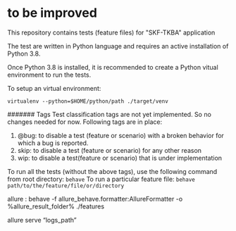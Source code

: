 # to be improved

This repository contains tests (feature files) for "SKF-TKBA" application

The test are written in Python language and requires an active installation of Python 3.8.

Once Python 3.8 is installed, it is recommended to create a Python vitual environment to run the tests.

To setup an virtual environment:

`virtualenv --python=$HOME/python/path ./target/venv`


####### Tags
Test classification tags are not yet implemented. So no changes needed for now.
Following tags are in place:
1. @bug: to disable a test (feature or scenario) with a broken behavior for which a bug is reported.
2. skip: to disable a test (feature or scenario) for any other reason
3. wip: to disable a test(feature or scenario) that is under implementation 

To run all the tests (without the above tags), use the following command from root directory:
`behave`
To run a particular feature file:
`behave path/to/the/feature/file/or/directory`

allure :
behave -f allure_behave.formatter:AllureFormatter -o %allure_result_folder% ./features

allure serve “logs_path”